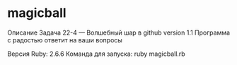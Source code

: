 # magicball
Описание
Задача 22-4 — Волшебный шар в github
version 1.1
Программа с радостью ответит на ваши вопросы

Версия Ruby: 2.6.6
Команда для запуска: ruby magicball.rb
